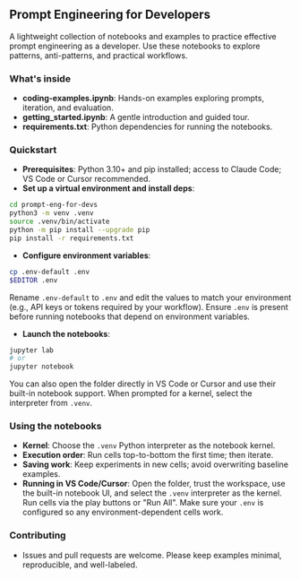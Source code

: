 ## Prompt Engineering for Developers
A lightweight collection of notebooks and examples to practice effective prompt engineering as a developer. Use these notebooks to explore patterns, anti-patterns, and practical workflows.

### What's inside
- **coding-examples.ipynb**: Hands-on examples exploring prompts, iteration, and evaluation.
- **getting_started.ipynb**: A gentle introduction and guided tour.
- **requirements.txt**: Python dependencies for running the notebooks.

### Quickstart
- **Prerequisites**: Python 3.10+ and pip installed; access to Claude Code; VS Code or Cursor recommended.
- **Set up a virtual environment and install deps**:

```bash
cd prompt-eng-for-devs
python3 -m venv .venv
source .venv/bin/activate
python -m pip install --upgrade pip
pip install -r requirements.txt
```

- **Configure environment variables**:

```bash
cp .env-default .env
$EDITOR .env
```

Rename `.env-default` to `.env` and edit the values to match your environment (e.g., API keys or tokens required by your workflow). Ensure `.env` is present before running notebooks that depend on environment variables.

- **Launch the notebooks**:

```bash
jupyter lab
# or
jupyter notebook
```

You can also open the folder directly in VS Code or Cursor and use their built-in notebook support. When prompted for a kernel, select the interpreter from `.venv`.

### Using the notebooks
- **Kernel**: Choose the `.venv` Python interpreter as the notebook kernel.
- **Execution order**: Run cells top-to-bottom the first time; then iterate.
- **Saving work**: Keep experiments in new cells; avoid overwriting baseline examples.
 - **Running in VS Code/Cursor**: Open the folder, trust the workspace, use the built-in notebook UI, and select the `.venv` interpreter as the kernel. Run cells via the play buttons or "Run All". Make sure your `.env` is configured so any environment-dependent cells work.

### Contributing
- Issues and pull requests are welcome. Please keep examples minimal, reproducible, and well-labeled.


